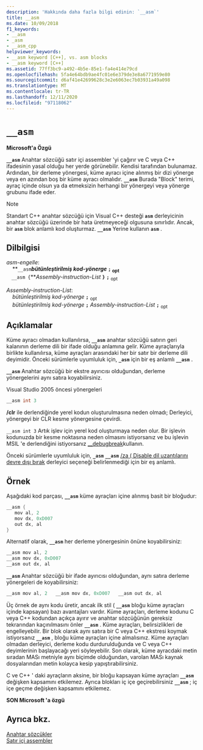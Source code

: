 ```yaml
---
description: 'Hakkında daha fazla bilgi edinin: `__asm`'
title: __asm
ms.date: 10/09/2018
f1_keywords:
- __asm
- _asm
- __asm_cpp
helpviewer_keywords:
- __asm keyword [C++], vs. asm blocks
- __asm keyword [C++]
ms.assetid: 77ff3bc9-a492-4b5e-85e1-fa4e414e79cd
ms.openlocfilehash: 5fa4e64bdb9ae4fc01e6e379de3e8a6771959e80
ms.sourcegitcommit: d6af41e42699628c3e2e6063ec7b03931a49a098
ms.translationtype: MT
ms.contentlocale: tr-TR
ms.lasthandoff: 12/11/2020
ms.locfileid: "97118062"
---
```

# `__asm`

**Microsoft'a Özgü**

**`__asm`** Anahtar sözcüğü satır içi assembler 'yi çağırır ve C veya C++ ifadesinin yasal olduğu her yerde görünebilir. Kendisi tarafından bulunamaz. Ardından, bir derleme yönergesi, küme ayracı içine alınmış bir dizi yönerge veya en azından boş bir küme ayracı olmalıdır. **`__asm`** Burada "Block" terimi, ayraç içinde olsun ya da etmeksizin herhangi bir yönergeyi veya yönerge grubunu ifade eder.

> [!NOTE]
> Standart C++ anahtar sözcüğü için Visual C++ desteği **`asm`** derleyicinin anahtar sözcüğü üzerinde bir hata üretmeyeceği olgusuna sınırlıdır. Ancak, bir **`asm`** blok anlamlı kod oluşturmaz. **`__asm`** Yerine kullanın **`asm`** .

## <a name="grammar"></a>Dilbilgisi

*asm-engelle*:<br/>
&nbsp;&nbsp;&nbsp;&nbsp;**`__asm`***bütünleştirilmiş kod-yönerge* **`;`** <sub>opt</sub><br/>
&nbsp;&nbsp;&nbsp;&nbsp;**`__asm {`***Assembly-instruction-List* **`}`** **`;`** <sub>opt</sub>

*Assembly-instruction-List*:<br/>
&nbsp;&nbsp;&nbsp;&nbsp;*bütünleştirilmiş kod-yönerge* **`;`** <sub>opt</sub><br/>
&nbsp;&nbsp;&nbsp;&nbsp;*bütünleştirilmiş kod-yönerge* **`;`** *Assembly-instruction-List* **`;`** <sub>opt</sub>

## <a name="remarks"></a>Açıklamalar

Küme ayracı olmadan kullanılırsa, **`__asm`** anahtar sözcüğü satırın geri kalanının derleme dili bir ifade olduğu anlamına gelir. Küme ayraçlarıyla birlikte kullanılırsa, küme ayraçları arasındaki her bir satır bir derleme dili deyimidir. Önceki sürümlerle uyumluluk için, **`_asm`** için bir eş anlamlı **`__asm`** .

**`__asm`** Anahtar sözcüğü bir ekstre ayırıcısı olduğundan, derleme yönergelerini aynı satıra koyabilirsiniz.

Visual Studio 2005 öncesi yönergeleri

```cpp
__asm int 3
```

**/clr** ile derlendiğinde yerel kodun oluşturulmasına neden olmadı; Derleyici, yönergeyi bir CLR kesme yönergesine çevirdi.

`__asm int 3` Artık işlev için yerel kod oluşturmaya neden olur. Bir işlevin kodunuzda bir kesme noktasına neden olmasını istiyorsanız ve bu işlevin MSIL 'e derlendiğini istiyorsanız [__debugbreak](../../intrinsics/debugbreak.md)kullanın.

Önceki sürümlerle uyumluluk için, **`_asm`** **`__asm`** [/za \( Disable dil uzantılarını devre dışı bırak](../../build/reference/za-ze-disable-language-extensions.md) derleyici seçeneği belirlenmediği için bir eş anlamlı.

## <a name="example"></a>Örnek

Aşağıdaki kod parçası, **`__asm`** küme ayraçları içine alınmış basit bir bloğudur:

```cpp
__asm {
   mov al, 2
   mov dx, 0xD007
   out dx, al
}
```

Alternatif olarak, **`__asm`** her derleme yönergesinin önüne koyabilirsiniz:

```cpp
__asm mov al, 2
__asm mov dx, 0xD007
__asm out dx, al
```

**`__asm`** Anahtar sözcüğü bir ifade ayırıcısı olduğundan, aynı satıra derleme yönergeleri de koyabilirsiniz:

```cpp
__asm mov al, 2   __asm mov dx, 0xD007   __asm out dx, al
```

Üç örnek de aynı kodu üretir, ancak ilk stil ( **`__asm`** bloğu küme ayraçları içinde kapsayan) bazı avantajları vardır. Küme ayraçları, derleme kodunu C veya C++ kodundan açıkça ayırır ve anahtar sözcüğünün gereksiz tekrarından kaçınılmasını önler **`__asm`** . Küme ayraçları, belirsizlikleri de engelleyebilir. Bir blok olarak aynı satıra bir C veya C++ ekstresi koymak istiyorsanız **`__asm`** , bloğu küme ayraçları içine almalısınız. Küme ayraçları olmadan derleyici, derleme kodu durdurulduğunda ve C veya C++ deyimlerinin başlayacağı yeri söyleyebilir. Son olarak, küme ayracdaki metin sıradan MASı metniyle aynı biçimde olduğundan, varolan MASı kaynak dosyalarından metin kolayca kesip yapıştırabilirsiniz.

C ve C++ ' daki ayraçların aksine, bir bloğu kapsayan küme ayraçları **`__asm`** değişken kapsamını etkilemez. Ayrıca blokları iç içe geçirebilirsiniz **`__asm`** ; iç içe geçme değişken kapsamını etkilemez.

**SON Microsoft 'a özgü**

## <a name="see-also"></a>Ayrıca bkz.

[Anahtar sözcükler](../../cpp/keywords-cpp.md)<br/>
[Satır içi assembler](../../assembler/inline/inline-assembler.md)<br/>
